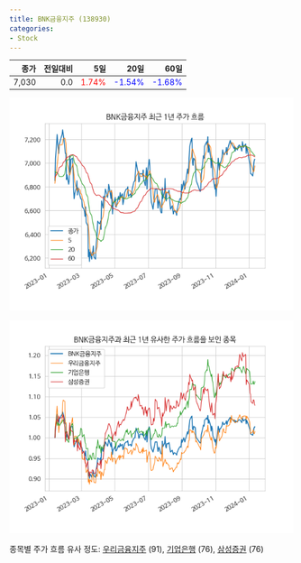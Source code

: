 ```yaml
---
title: BNK금융지주 (138930)
categories:
- Stock
---
```


|종가|전일대비|5일|20일|60일|
|---:|-------:|--:|---:|---:|
|7,030|0.0|<span style="color: red">1.74%</span>|<span style="color: blue">-1.54%</span>|<span style="color: blue">-1.68%</span>|


<!-- more -->

![138930](/assets/images/stock/138930.png)

![138930](/assets/images/stock/138930_sim.png)

종목별 주가 흐름 유사 정도:
[우리금융지주](/stock/316140/) (91),
[기업은행](/stock/024110/) (76),
[삼성증권](/stock/016360/) (76)